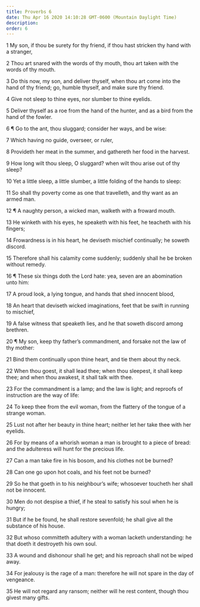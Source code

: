 ```yaml
---
title: Proverbs 6
date: Thu Apr 16 2020 14:10:28 GMT-0600 (Mountain Daylight Time)
description: 
order: 6
---
```


<p>
  1 My son, if thou be surety for thy friend, if thou hast stricken thy hand
  with a stranger,
</p>
<p>
  2 Thou art snared with the words of thy mouth, thou art taken with the words
  of thy mouth.
</p>
<p>
  3 Do this now, my son, and deliver thyself, when thou art come into the hand
  of thy friend; go, humble thyself, and make sure thy friend.
</p>
<p>4 Give not sleep to thine eyes, nor slumber to thine eyelids.</p>
<p>
  5 Deliver thyself as a roe from the hand of the hunter, and as a bird from the
  hand of the fowler.
</p>
<p>6 &#xB6; Go to the ant, thou sluggard; consider her ways, and be wise:</p>
<p>7 Which having no guide, overseer, or ruler,</p>
<p>
  8 Provideth her meat in the summer, and gathereth her food in the harvest.
</p>
<p>
  9 How long wilt thou sleep, O sluggard? when wilt thou arise out of thy sleep?
</p>
<p>
  10 Yet a little sleep, a little slumber, a little folding of the hands to
  sleep:
</p>
<p>
  11 So shall thy poverty come as one that travelleth, and thy want as an armed
  man.
</p>
<p>12 &#xB6; A naughty person, a wicked man, walketh with a froward mouth.</p>
<p>
  13 He winketh with his eyes, he speaketh with his feet, he teacheth with his
  fingers;
</p>
<p>
  14 Frowardness is in his heart, he deviseth mischief continually; he soweth
  discord.
</p>
<p>
  15 Therefore shall his calamity come suddenly; suddenly shall he be broken
  without remedy.
</p>
<span></span>
<p>
  16 &#xB6; These six things doth the Lord hate: yea, seven are an abomination
  unto him:
</p>
<p>17 A proud look, a lying tongue, and hands that shed innocent blood,</p>
<p>
  18 An heart that deviseth wicked imaginations, feet that be swift in running
  to mischief,
</p>
<p>
  19 A false witness that speaketh lies, and he that soweth discord among
  brethren.
</p>
<p>
  20 &#xB6; My son, keep thy father&#x2019;s commandment, and forsake not the
  law of thy mother:
</p>
<p>21 Bind them continually upon thine heart, and tie them about thy neck.</p>
<p>
  22 When thou goest, it shall lead thee; when thou sleepest, it shall keep
  thee; and when thou awakest, it shall talk with thee.
</p>
<p>
  23 For the commandment is a lamp; and the law is light; and reproofs of
  instruction are the way of life:
</p>
<p>
  24 To keep thee from the evil woman, from the flattery of the tongue of a
  strange woman.
</p>
<p>
  25 Lust not after her beauty in thine heart; neither let her take thee with
  her eyelids.
</p>
<p>
  26 For by means of a whorish woman a man is brought to a piece of bread: and
  the adulteress will hunt for the precious life.
</p>
<p>27 Can a man take fire in his bosom, and his clothes not be burned?</p>
<p>28 Can one go upon hot coals, and his feet not be burned?</p>
<p>
  29 So he that goeth in to his neighbour&#x2019;s wife; whosoever toucheth her
  shall not be innocent.
</p>
<p>
  30 Men do not despise a thief, if he steal to satisfy his soul when he is
  hungry;
</p>
<p>
  31 But if he be found, he shall restore sevenfold; he shall give all the
  substance of his house.
</p>
<p>
  32 But whoso committeth adultery with a woman lacketh understanding: he that
  doeth it destroyeth his own soul.
</p>
<p>
  33 A wound and dishonour shall he get; and his reproach shall not be wiped
  away.
</p>
<p>
  34 For jealousy is the rage of a man: therefore he will not spare in the day
  of vengeance.
</p>
<p>
  35 He will not regard any ransom; neither will he rest content, though thou
  givest many gifts.
</p>
